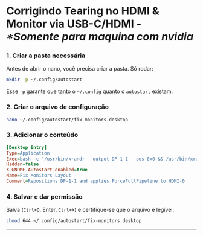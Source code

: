# Corrigindo Tearing no HDMI & Monitor via USB-C/HDMI - _*Somente para maquina com nvidia_

### 1. Criar a pasta necessária

Antes de abrir o nano, você precisa criar a pasta. Só rodar:

```bash
mkdir -p ~/.config/autostart
```

Esse `-p` garante que tanto o `~/.config` quanto o `autostart` existam.

### 2. Criar o arquivo de configuração

```bash
nano ~/.config/autostart/fix-monitors.desktop
```

### 3. Adicionar o conteúdo

```ini
[Desktop Entry]
Type=Application
Exec=bash -c "/usr/bin/xrandr --output DP-1-1 --pos 0x0 && /usr/bin/xrandr --output HDMI-0 --mode 1920x1080 --pos 1080x447 --rotate normal && /usr/bin/nvidia-settings --assign CurrentMetaMode='HDMI-0: nvidia-auto-select +1080+447 { ForceCompositionPipeline=On, ForceFullCompositionPipeline=On }'"
Hidden=false
X-GNOME-Autostart-enabled=true
Name=Fix Monitors Layout
Comment=Repositions DP-1-1 and applies ForceFullPipeline to HDMI-0
```

### 4. Salvar e dar permissão

Salva (`Ctrl+O`, Enter, `Ctrl+X`) e certifique-se que o arquivo é legível:

```bash
chmod 644 ~/.config/autostart/fix-monitors.desktop
```

---
